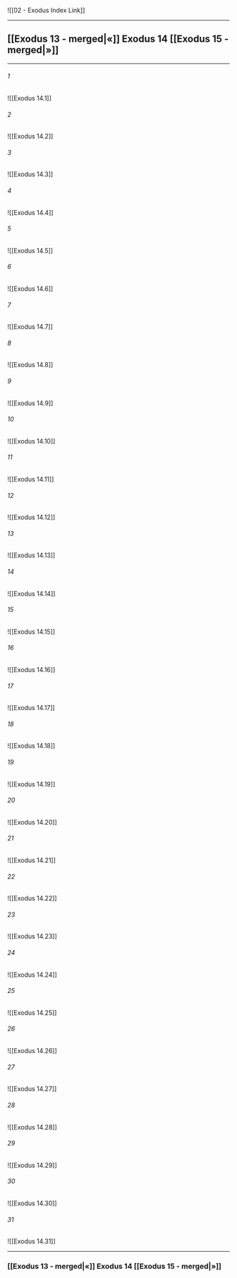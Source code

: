 ![[02 - Exodus Index Link]]

---
##  [[Exodus 13 - merged|«]] Exodus 14 [[Exodus 15 - merged|»]]

---

###### 1
![[Exodus 14.1]] 

###### 2
![[Exodus 14.2]] 

###### 3
![[Exodus 14.3]] 

###### 4
![[Exodus 14.4]]

###### 5 
![[Exodus 14.5]] 

###### 6
![[Exodus 14.6]] 

###### 7
![[Exodus 14.7]] 

###### 8
![[Exodus 14.8]] 

###### 9
![[Exodus 14.9]] 

###### 10
![[Exodus 14.10]] 

###### 11
![[Exodus 14.11]] 

###### 12
![[Exodus 14.12]]

###### 13
![[Exodus 14.13]] 

###### 14
![[Exodus 14.14]] 

###### 15
![[Exodus 14.15]]

###### 16
![[Exodus 14.16]] 

###### 17
![[Exodus 14.17]]

###### 18
![[Exodus 14.18]] 

###### 19
![[Exodus 14.19]] 

###### 20
![[Exodus 14.20]]

###### 21
![[Exodus 14.21]] 

###### 22
![[Exodus 14.22]] 

###### 23
![[Exodus 14.23]]

###### 24
![[Exodus 14.24]] 

###### 25
![[Exodus 14.25]]

###### 26
![[Exodus 14.26]] 

###### 27
![[Exodus 14.27]] 

###### 28
![[Exodus 14.28]]

###### 29
![[Exodus 14.29]] 

###### 30
![[Exodus 14.30]] 

###### 31
![[Exodus 14.31]] 


---
###  [[Exodus 13 - merged|«]] Exodus 14 [[Exodus 15 - merged|»]]